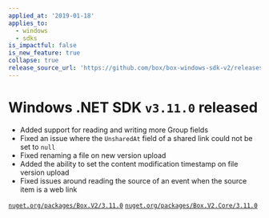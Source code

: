 ```yaml
---
applied_at: '2019-01-18'
applies_to:
  - windows
  - sdks
is_impactful: false
is_new_feature: true
collapse: true
release_source_url: 'https://github.com/box/box-windows-sdk-v2/releases/tag/v3.11.0'
---
```


# Windows .NET SDK `v3.11.0` released

- Added support for reading and writing more Group fields
- Fixed an issue where the `UnsharedAt` field of a shared link could not be set to `null`
- Fixed renaming a file on new version upload
- Added the ability to set the content modification timestamp on file version upload
- Fixed issues around reading the source of an event when the source item is a web link

[`nuget.org/packages/Box.V2/3.11.0`](https://www.nuget.org/packages/Box.V2/3.11.0)
[`nuget.org/packages/Box.V2.Core/3.11.0`](https://www.nuget.org/packages/Box.V2.Core/3.11.0)